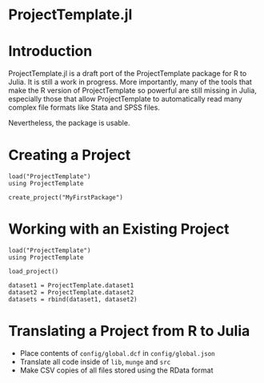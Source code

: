 ProjectTemplate.jl
==================

# Introduction

ProjectTemplate.jl is a draft port of the ProjectTemplate package for R to
Julia. It is still a work in progress. More importantly, many of the tools
that make the R version of ProjectTemplate so powerful are still missing
in Julia, especially those that allow ProjectTemplate to automatically read
many complex file formats like Stata and SPSS files.

Nevertheless, the package is usable.

# Creating a Project

	load("ProjectTemplate")
	using ProjectTemplate

	create_project("MyFirstPackage")

# Working with an Existing Project

	load("ProjectTemplate")
	using ProjectTemplate

	load_project()

	dataset1 = ProjectTemplate.dataset1
	dataset2 = ProjectTemplate.dataset2
	datasets = rbind(dataset1, dataset2)

# Translating a Project from R to Julia

* Place contents of `config/global.dcf` in `config/global.json`
* Translate all code inside of `lib`, `munge` and `src`
* Make CSV copies of all files stored using the RData format
